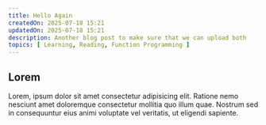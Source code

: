 ```yaml
---
title: Hello Again
createdOn: 2025-07-18 15:21
updatedOn: 2025-07-18 15:21
description: Another blog post to make sure that we can upload both 
topics: [ Learning, Reading, Function Programming ]
---
```


## Lorem
Lorem, ipsum dolor sit amet consectetur adipisicing elit. Ratione nemo nesciunt amet doloremque consectetur mollitia quo illum quae. Nostrum sed in consequuntur eius animi voluptate vel veritatis, ut eligendi sapiente.
